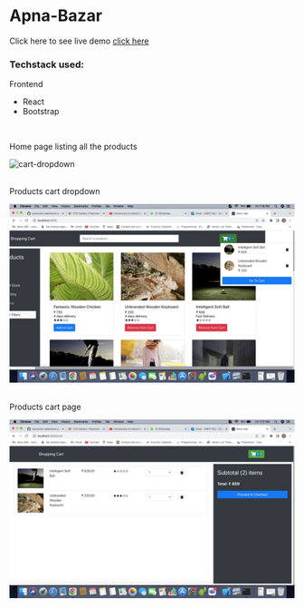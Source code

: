 # Apna-Bazar

Click here to see live demo [click here](https://apna-bazaar.herokuapp.com/)


<h3>Techstack used:</h3>
<p>Frontend</p>
<ul>
     <li>React</li>
     <li>Bootstrap</li>
</ul>
<br>

<p>Home page listing all the products</p>
<img src="[/images/img2.jpeg](https://user-images.githubusercontent.com/101960479/185788214-be3ed872-67cf-46b1-b86a-8dbc7683e5e3.png)" alt="cart-dropdown" style="width:750px"/>

<br>
<br>
<p>Products cart dropdown</p>
<img src="/images/img2.jpeg" alt="cart-dropdown" style="width:750px"/>

<br>
<br>
<p>Products cart page</p>
<img src="/images/img1.jpeg" alt="login-signup screens" style="width:750px"/>



